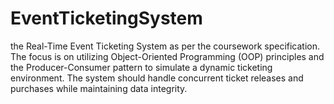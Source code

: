 # EventTicketingSystem
 the Real-Time Event Ticketing System as per the coursework specification. The focus is on utilizing Object-Oriented Programming (OOP) principles and the Producer-Consumer pattern to simulate a dynamic ticketing environment. The system should handle concurrent ticket releases and purchases while maintaining data integrity.
